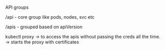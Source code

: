 


API groups

/api - core group like pods, nodes, svc etc

/apis - grouped based on apiVersion

kubectl proxy
-> to access the apis without passing the creds all the time.\
-> starts the proxy with certificates

